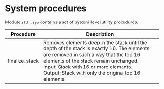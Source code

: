 # System procedures
Module `std::sys` contains a set of system-level utility procedures.

| Procedure      | Description   |
| -------------- | ------------- |
| finalize_stack | Removes elements deep in the stack until the depth of the stack is exactly 16. The elements are removed in such a way that the top 16 elements of the stack remain unchanged.<br/>Input: Stack with 16 or more elements.<br/> Output: Stack with only the original top 16 elements. |